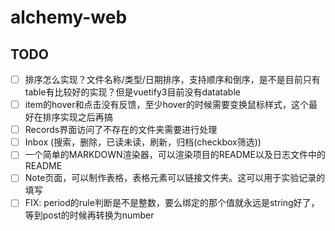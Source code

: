 # alchemy-web

## TODO

- [ ] 排序怎么实现？文件名称/类型/日期排序，支持顺序和倒序，是不是目前只有table有比较好的实现？但是vuetify3目前没有datatable
- [ ] item的hover和点击没有反馈，至少hover的时候需要变换鼠标样式，这个最好在排序实现之后再搞
- [ ] Records界面访问了不存在的文件夹需要进行处理
- [ ] Inbox (搜索，删除，已读未读，刷新，归档(checkbox筛选))
- [ ] 一个简单的MARKDOWN渲染器，可以渲染项目的README以及日志文件中的README
- [ ] Note页面，可以制作表格，表格元素可以链接文件夹。这可以用于实验记录的填写
- [ ] FIX: period的rule判断是不是整数，要么绑定的那个值就永远是string好了，等到post的时候再转换为number

